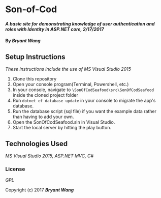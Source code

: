 # Son-of-Cod

#### _A basic site for demonstrating knowledge of user authentication and roles with Identity in ASP.NET core, 2/17/2017_

#### By _**Bryant Wang**_

## Setup Instructions

_These instructions include the use of MS Visual Studio 2015_

1. Clone this repository
2. Open your console program(Terminal, Powershell, etc.)
3. In your console, navigate to `\SonOfCodSeafood\src\SonOfCodSeafood` inside the cloned project folder
4. Run `dotnet ef database update` in your console to migrate the app's database.
5. Run the database script (sql file) if you want the example data rather than having to add your own.
6. Open the SonOfCodSeafood.sln in Visual Studio.
7. Start the local server by hitting the play button.

## Technologies Used

_MS Visual Studio 2015, ASP.NET MVC, C#_

### License

*GPL*

Copyright (c) 2017 **_Bryant Wang_**
